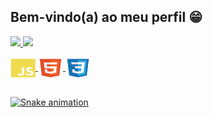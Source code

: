 ## Bem-vindo(a) ao meu perfil 😁

 <div>
   <a href="https://github.com/gessicalirio129">
   <img height="180em" src="https://github-readme-stats.vercel.app/api?username=gessicalirio129&show_icons=true&theme=tokyonight&include_all_commits=true&count_private=true"/>
   <img height="180em" src="https://github-readme-stats.vercel.app/api/top-langs/?username=gessicalirio129&layout=compact&langs_count=6&theme=tokyonight"/>

</div>
<div style="display: inline_block"><br>
  <img align="center" alt="Js" height="30" width="40" src="https://raw.githubusercontent.com/devicons/devicon/master/icons/javascript/javascript-plain.svg">
  <img align="center" alt="HTML" height="30" width="40" src="https://raw.githubusercontent.com/devicons/devicon/master/icons/html5/html5-original.svg">
  <img align="center" alt="CSS" height="30" width="40" src="https://raw.githubusercontent.com/devicons/devicon/master/icons/css3/css3-original.svg">
</div>
 <br>
 
 
<div> 

 

   ![Snake animation](https://github.com/gessicalirio129/gessicalirio129/blob/output/github-contribution-grid-snake.svg)


</div>
